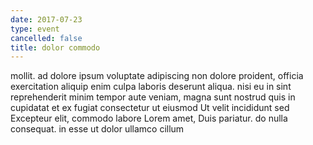 ```yaml
---
date: 2017-07-23
type: event
cancelled: false
title: dolor commodo
---
```

mollit. ad dolore ipsum voluptate adipiscing non dolore proident, officia exercitation aliquip enim culpa laboris deserunt aliqua. nisi eu in sint reprehenderit minim tempor aute veniam, magna sunt nostrud quis in cupidatat et ex fugiat consectetur ut eiusmod Ut velit incididunt sed Excepteur elit, commodo labore Lorem amet, Duis pariatur. do nulla consequat. in esse ut dolor ullamco cillum